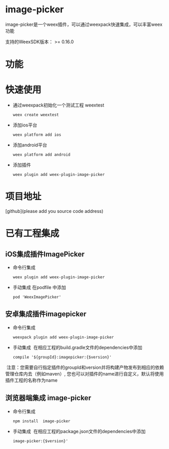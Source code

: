 # image-picker
image-picker是一个weex插件，可以通过weexpack快速集成，可以丰富weex功能

支持的WeexSDK版本： >= 0.16.0

# 功能

# 快速使用
- 通过weexpack初始化一个测试工程 weextest
   ```
   weex create weextest
   ```
- 添加ios平台
  ```
  weex platform add ios
  ```
- 添加android平台
  ```
  weex platform add android
  ```
- 添加插件
  ```
  weex plugin add weex-plugin-image-picker
  ```
# 项目地址
[github](please add you source code address)

# 已有工程集成
## iOS集成插件ImagePicker
- 命令行集成
  ```
  weex plugin add weex-plugin-image-picker
  ```
- 手动集成
  在podfile 中添加
  ```
  pod 'WeexImagePicker'
  ```

## 安卓集成插件imagepicker
- 命令行集成
  ```
  weexpack plugin add weex-plugin-image-picker
  ```
- 手动集成
  在相应工程的build.gradle文件的dependencies中添加
  ```
  compile '${groupId}:imagepicker:{$version}'
  ``` 
  注意：您需要自行指定插件的groupId和version并将构建产物发布到相应的依赖管理仓库内去（例如maven）, 您也可以对插件的name进行自定义，默认将使用插件工程的名称作为name


## 浏览器端集成 image-picker
- 命令行集成
  ```
  npm install  image-picker
  ```
- 手动集成
  在相应工程的package.json文件的dependencies中添加
  ```
  image-picker:{$version}'
  ``` 
  
